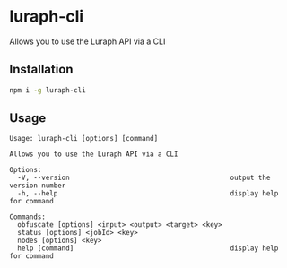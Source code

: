 # luraph-cli
Allows you to use the Luraph API via a CLI

## Installation
```bash
npm i -g luraph-cli
```

## Usage
```
Usage: luraph-cli [options] [command]
        
Allows you to use the Luraph API via a CLI

Options:
  -V, --version                                        output the version number
  -h, --help                                           display help for command

Commands:
  obfuscate [options] <input> <output> <target> <key>
  status [options] <jobId> <key>
  nodes [options] <key>
  help [command]                                       display help for command
```